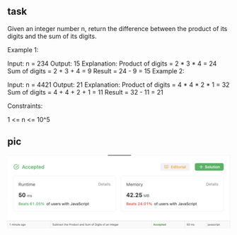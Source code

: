 
## task
Given an integer number n, return the difference between the product of its digits and the sum of its digits.
 

Example 1:

Input: n = 234
Output: 15 
Explanation: 
Product of digits = 2 * 3 * 4 = 24 
Sum of digits = 2 + 3 + 4 = 9 
Result = 24 - 9 = 15
Example 2:

Input: n = 4421
Output: 21
Explanation: 
Product of digits = 4 * 4 * 2 * 1 = 32 
Sum of digits = 4 + 4 + 2 + 1 = 11 
Result = 32 - 11 = 21
 

Constraints:

1 <= n <= 10^5
## pic
![w](https://github.com/AV-Loginova/LeetCode/blob/easy/easy/SubtractTheProductAndSumOfDigitsOfAnInteger/image.png?raw=true)
![s](https://github.com/AV-Loginova/LeetCode/blob/easy/easy/SubtractTheProductAndSumOfDigitsOfAnInteger/table.png?raw=true)
